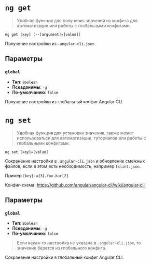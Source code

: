 # `ng get`

> Удобная функция для получения значения из конфига для автоматизации или работы с глобальными конфигами.

```
ng get [key] [--[argument]=[value]]
```

Получение настройки из `.angular-cli.json`.

## Параметры

### `global`

* **Тип**: `Boolean`
* **Псевдонимы**: `-g`
* **По-умолчанию**: `false`

Получение настройки из глобальный конфиг Angular CLI.



# `ng set`

> Удобная функция для установки значения, также может использоваться для автоматизации, туториалов или работы с глобальными конфигами.

```
ng set [key]=[value]
```

Сохранение настройки в `.angular-cli.json` и обновление смежных файлов, если в этом есть необходимость, например `tslint.json`.  

Пример `[key]`: `a[3].foo.bar[2]`

Конфиг-схема: https://github.com/angular/angular-cli/wiki/angular-cli 

## Параметры

### `global`

* **Тип**: `Boolean`
* **Псевдонимы**: `-g`
* **По-умолчанию**: `false`

> Если какая-то настройка не указана в `.angular-cli.json`, то значение берется из глобального конфига. 

Сохранение настройки в глобальный конфиг Angular CLI.

